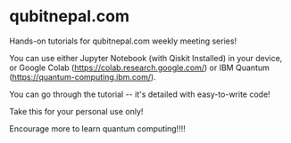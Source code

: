 # qubitnepal.com
Hands-on tutorials for qubitnepal.com weekly meeting series!

You can use either Jupyter Notebook (with Qiskit Installed) in your device, or Google Colab (https://colab.research.google.com/) 
or IBM Quantum (https://quantum-computing.ibm.com/).


You can go through the tutorial -- it's detailed with easy-to-write code!

Take this for your personal use only!


Encourage more to learn quantum computing!!!!
